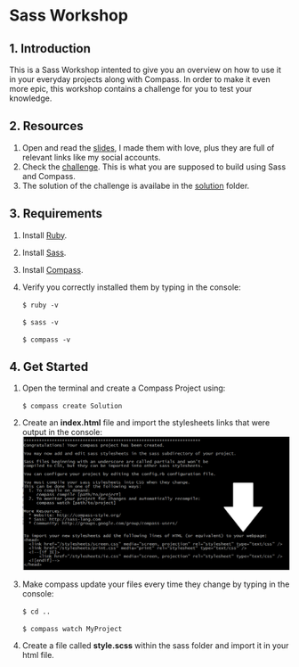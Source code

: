 # Sass Workshop

## 1. Introduction

This is a Sass Workshop intented to give you an overview on how to use it in your everyday projects along with Compass.
In order to make it even more epic, this workshop contains a challenge for you to test your knowledge.


## 2. Resources

1. Open and read the [slides](http://www.juandavidherrera.com/sass/slides), I made them with love, plus they are full of relevant links like my social accounts.
2. Check the [challenge](https://github.com/jdjuan/sass-compass-workshop/blob/master/challenge.png). This is what you are supposed to build using Sass and Compass.
3. The solution of the challenge is availabe in the [solution](https://github.com/jdjuan/sass-compass-workshop/tree/master/solution) folder.


## 3. Requirements

1. Install [Ruby](https://www.ruby-lang.org/en/documentation/installation/#rubyinstaller).

2. Install [Sass](http://sass-lang.com/install).

3. Install [Compass](http://compass-style.org/install/).

4. Verify you correctly installed them by typing in the console:

	`$ ruby -v`<br>

	`$ sass -v`<br>

	`$ compass -v`


## 4. Get Started

1. Open the terminal and create a Compass Project using: 
 
	`$ compass create Solution`

2. Create an **index.html** file and import the stylesheets links that were output in the console: ![alt text](https://github.com/jdjuan/sass-compass-workshop/blob/master/readme-image.png "Console Links")

3. Make compass update your files every time they change by typing in the console:

	`$ cd ..`<br>

	`$ compass watch MyProject`

5. Create a file called **style.scss** within the sass folder and import it in your html file.


